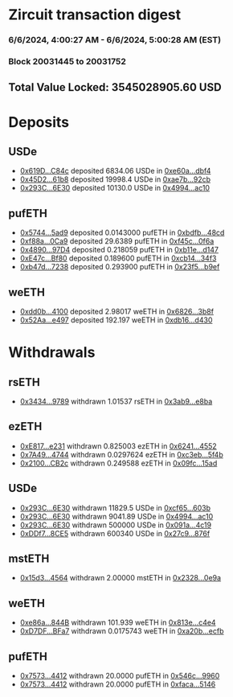 # Zircuit transaction digest
### 6/6/2024, 4:00:27 AM - 6/6/2024, 5:00:28 AM (EST)
### Block 20031445 to 20031752

## Total Value Locked: 3545028905.60 USD

# Deposits
## USDe
- [0x619D...C84c](https://etherscan.io/address/0x619D27fd73359e689E3f08dAE7080cf04A7AC84c) deposited 6834.06 USDe in [0xe60a...dbf4](https://etherscan.io/tx/0x619D27fd73359e689E3f08dAE7080cf04A7AC84c)
- [0x45D2...61b8](https://etherscan.io/address/0x45D2E8929D394C87b29aCa423c12CBE3154b61b8) deposited 19998.4 USDe in [0xae7b...92cb](https://etherscan.io/tx/0x45D2E8929D394C87b29aCa423c12CBE3154b61b8)
- [0x293C...6E30](https://etherscan.io/address/0x293C6937D8D82e05B01335F7B33FBA0c8e256E30) deposited 10130.0 USDe in [0x4994...ac10](https://etherscan.io/tx/0x293C6937D8D82e05B01335F7B33FBA0c8e256E30)
## pufETH
- [0x5744...5ad9](https://etherscan.io/address/0x5744773216F45c82F642ba7266484e18a1a85ad9) deposited 0.0143000 pufETH in [0xbdfb...48cd](https://etherscan.io/tx/0x5744773216F45c82F642ba7266484e18a1a85ad9)
- [0xf88a...0Ca9](https://etherscan.io/address/0xf88abf9B0Ad0C5296341Bca8e71559dCd5900Ca9) deposited 29.6389 pufETH in [0xf45c...0f6a](https://etherscan.io/tx/0xf88abf9B0Ad0C5296341Bca8e71559dCd5900Ca9)
- [0x4890...97D4](https://etherscan.io/address/0x4890ae58845CEE70b04f7b54dD2d4BbFd8b697D4) deposited 0.218059 pufETH in [0xb11e...d147](https://etherscan.io/tx/0x4890ae58845CEE70b04f7b54dD2d4BbFd8b697D4)
- [0xE47c...Bf80](https://etherscan.io/address/0xE47c7FD2bee39417A72b955C3C86756Eb122Bf80) deposited 0.189600 pufETH in [0xcb14...34f3](https://etherscan.io/tx/0xE47c7FD2bee39417A72b955C3C86756Eb122Bf80)
- [0xb47d...7238](https://etherscan.io/address/0xb47d92da96b0B8466D750a57D34317339D457238) deposited 0.293900 pufETH in [0x23f5...b9ef](https://etherscan.io/tx/0xb47d92da96b0B8466D750a57D34317339D457238)
## weETH
- [0xdd0b...4100](https://etherscan.io/address/0xdd0bba96188F6Bf2335D4B019EEd6d948ab04100) deposited 2.98017 weETH in [0x6826...3b8f](https://etherscan.io/tx/0xdd0bba96188F6Bf2335D4B019EEd6d948ab04100)
- [0x52Aa...e497](https://etherscan.io/address/0x52Aa899454998Be5b000Ad077a46Bbe360F4e497) deposited 192.197 weETH in [0xdb16...d430](https://etherscan.io/tx/0x52Aa899454998Be5b000Ad077a46Bbe360F4e497)
# Withdrawals
## rsETH
- [0x3434...9789](https://etherscan.io/address/0x34349c5569e7B846c3558961552D2202760A9789) withdrawn 1.01537 rsETH in [0x3ab9...e8ba](https://etherscan.io/tx/0x34349c5569e7B846c3558961552D2202760A9789)
## ezETH
- [0xE817...e231](https://etherscan.io/address/0xE81771b31c7887043D2C1F515E75f779aE70e231) withdrawn 0.825003 ezETH in [0x6241...4552](https://etherscan.io/tx/0xE81771b31c7887043D2C1F515E75f779aE70e231)
- [0x7A49...4744](https://etherscan.io/address/0x7A493Be5c2ce014cD049Bf178a1ac0Db1B434744) withdrawn 0.0297624 ezETH in [0xc3eb...5f4b](https://etherscan.io/tx/0x7A493Be5c2ce014cD049Bf178a1ac0Db1B434744)
- [0x2100...CB2c](https://etherscan.io/address/0x2100C8024ac683a022a7031BF5a45eD22F67CB2c) withdrawn 0.249588 ezETH in [0x09fc...15ad](https://etherscan.io/tx/0x2100C8024ac683a022a7031BF5a45eD22F67CB2c)
## USDe
- [0x293C...6E30](https://etherscan.io/address/0x293C6937D8D82e05B01335F7B33FBA0c8e256E30) withdrawn 11829.5 USDe in [0xcf65...603b](https://etherscan.io/tx/0x293C6937D8D82e05B01335F7B33FBA0c8e256E30)
- [0x293C...6E30](https://etherscan.io/address/0x293C6937D8D82e05B01335F7B33FBA0c8e256E30) withdrawn 9041.89 USDe in [0x4994...ac10](https://etherscan.io/tx/0x293C6937D8D82e05B01335F7B33FBA0c8e256E30)
- [0x293C...6E30](https://etherscan.io/address/0x293C6937D8D82e05B01335F7B33FBA0c8e256E30) withdrawn 500000 USDe in [0x091a...4c19](https://etherscan.io/tx/0x293C6937D8D82e05B01335F7B33FBA0c8e256E30)
- [0xDDf7...8CE5](https://etherscan.io/address/0xDDf725D2EbD795748DD8c6b700b7c98d1Dfb8CE5) withdrawn 600340 USDe in [0x27c9...876f](https://etherscan.io/tx/0xDDf725D2EbD795748DD8c6b700b7c98d1Dfb8CE5)
## mstETH
- [0x15d3...4564](https://etherscan.io/address/0x15d30ae623741d5308625f15D376b514e3594564) withdrawn 2.00000 mstETH in [0x2328...0e9a](https://etherscan.io/tx/0x15d30ae623741d5308625f15D376b514e3594564)
## weETH
- [0xe86a...844B](https://etherscan.io/address/0xe86aD01212Bbb97Ed85e117A5eC797123957844B) withdrawn 101.939 weETH in [0x813e...c4e4](https://etherscan.io/tx/0xe86aD01212Bbb97Ed85e117A5eC797123957844B)
- [0xD7DF...BFa7](https://etherscan.io/address/0xD7DF7E085214743530afF339aFC420c7c720BFa7) withdrawn 0.0175743 weETH in [0xa20b...ecfb](https://etherscan.io/tx/0xD7DF7E085214743530afF339aFC420c7c720BFa7)
## pufETH
- [0x7573...4412](https://etherscan.io/address/0x75731aBAA7c865a89d9598d1C8b4e9762B1F4412) withdrawn 20.0000 pufETH in [0x546c...9960](https://etherscan.io/tx/0x75731aBAA7c865a89d9598d1C8b4e9762B1F4412)
- [0x7573...4412](https://etherscan.io/address/0x75731aBAA7c865a89d9598d1C8b4e9762B1F4412) withdrawn 20.0000 pufETH in [0xfaca...5146](https://etherscan.io/tx/0x75731aBAA7c865a89d9598d1C8b4e9762B1F4412)
